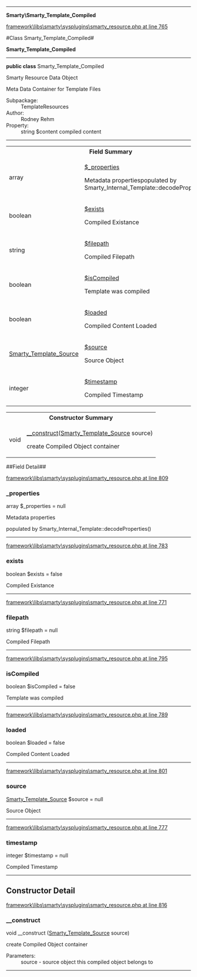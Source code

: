 

- - -

**Smarty\Smarty_Template_Compiled**


<a href="https://github.com/JeyDotC/Hirudo/blob/master/framework/libs/smarty/sysplugins/smarty_resource.php#L765" target='_blank'>framework\libs\smarty\sysplugins\smarty_resource.php at line 765</a>

#Class Smarty_Template_Compiled#

**Smarty_Template_Compiled**




- - -

<p><strong>public  class</strong> <span>Smarty_Template_Compiled</span></p>

<div class="comment" id="overview_description"><p>Smarty Resource Data Object</p><p>Meta Data Container for Template Files</p></div>

<dl>
<dt>Subpackage:</dt>
<dd>TemplateResources</dd>
<dt>Author:</dt>
<dd>Rodney Rehm</dd>
<dt>Property:</dt>
<dd>string $content compiled content</dd>
</dl>


<hr />



<table id="summary_field">
<tr><th colspan="2">Field Summary</th></tr>
<tr>
<td><span class='k'></span> <span class='nx'>array</span></td>
<td class="description"><p class="name" ><a href="_properties"> $_properties</a>
                                </p><p class="description">Metadata propertiespopulated by Smarty_Internal_Template::decodeProperties()</p></td>
</tr>
<tr>
<td><span class='k'></span> <span class='nx'>boolean</span></td>
<td class="description"><p class="name" ><a href="exists"> $exists</a>
                                </p><p class="description">Compiled Existance</p></td>
</tr>
<tr>
<td><span class='k'></span> <span class='nx'>string</span></td>
<td class="description"><p class="name" ><a href="filepath"> $filepath</a>
                                </p><p class="description">Compiled Filepath</p></td>
</tr>
<tr>
<td><span class='k'></span> <span class='nx'>boolean</span></td>
<td class="description"><p class="name" ><a href="iscompiled"> $isCompiled</a>
                                </p><p class="description">Template was compiled</p></td>
</tr>
<tr>
<td><span class='k'></span> <span class='nx'>boolean</span></td>
<td class="description"><p class="name" ><a href="loaded"> $loaded</a>
                                </p><p class="description">Compiled Content Loaded</p></td>
</tr>
<tr>
<td><span class='k'></span> <span class='nx'><a href='https://github.com/JeyDotC/Hirudo-docs/blob/master/Smarty/Smarty_Template_Compiled.md#source'>Smarty_Template_Source</a></span></td>
<td class="description"><p class="name" ><a href="source"> $source</a>
                                </p><p class="description">Source Object</p></td>
</tr>
<tr>
<td><span class='k'></span> <span class='nx'>integer</span></td>
<td class="description"><p class="name" ><a href="timestamp"> $timestamp</a>
                                </p><p class="description">Compiled Timestamp</p></td>
</tr>
</table>

<table id="summary_constructor">
<tr><th colspan="2">Constructor Summary</th></tr>
<tr>
<td><span class='k'></span> <span class='nx'>void</span></td>
<td class="description"><p class="name"><a href="#__construct">__construct</a>(<a href="https://github.com/JeyDotC/Hirudo-docs/blob/master/Smarty/Smarty_Template_Source.md">Smarty_Template_Source</a> source)</p><p class="description">create Compiled Object container</p></td>
</tr>
</table>

##Field Detail##

<a href="https://github.com/JeyDotC/Hirudo/blob/master/framework/libs/smarty/sysplugins/smarty_resource.php#L809" target='_blank'>framework\libs\smarty\sysplugins\smarty_resource.php at line 809</a>

<h3 id="_properties">_properties</h3>
<span class='k'></span> <span class='nx'>array</span><span class='no'> $_properties</span><span class='o'> = null</span>

<div class="details">
<p>Metadata properties</p><p>populated by Smarty_Internal_Template::decodeProperties()</p>
</div>

- - -


<a href="https://github.com/JeyDotC/Hirudo/blob/master/framework/libs/smarty/sysplugins/smarty_resource.php#L783" target='_blank'>framework\libs\smarty\sysplugins\smarty_resource.php at line 783</a>

<h3 id="exists">exists</h3>
<span class='k'></span> <span class='nx'>boolean</span><span class='no'> $exists</span><span class='o'> = false</span>

<div class="details">
<p>Compiled Existance</p>
</div>

- - -


<a href="https://github.com/JeyDotC/Hirudo/blob/master/framework/libs/smarty/sysplugins/smarty_resource.php#L771" target='_blank'>framework\libs\smarty\sysplugins\smarty_resource.php at line 771</a>

<h3 id="filepath">filepath</h3>
<span class='k'></span> <span class='nx'>string</span><span class='no'> $filepath</span><span class='o'> = null</span>

<div class="details">
<p>Compiled Filepath</p>
</div>

- - -


<a href="https://github.com/JeyDotC/Hirudo/blob/master/framework/libs/smarty/sysplugins/smarty_resource.php#L795" target='_blank'>framework\libs\smarty\sysplugins\smarty_resource.php at line 795</a>

<h3 id="isCompiled">isCompiled</h3>
<span class='k'></span> <span class='nx'>boolean</span><span class='no'> $isCompiled</span><span class='o'> = false</span>

<div class="details">
<p>Template was compiled</p>
</div>

- - -


<a href="https://github.com/JeyDotC/Hirudo/blob/master/framework/libs/smarty/sysplugins/smarty_resource.php#L789" target='_blank'>framework\libs\smarty\sysplugins\smarty_resource.php at line 789</a>

<h3 id="loaded">loaded</h3>
<span class='k'></span> <span class='nx'>boolean</span><span class='no'> $loaded</span><span class='o'> = false</span>

<div class="details">
<p>Compiled Content Loaded</p>
</div>

- - -


<a href="https://github.com/JeyDotC/Hirudo/blob/master/framework/libs/smarty/sysplugins/smarty_resource.php#L801" target='_blank'>framework\libs\smarty\sysplugins\smarty_resource.php at line 801</a>

<h3 id="source">source</h3>
<span class='k'></span> <span class='nx'><a href='https://github.com/JeyDotC/Hirudo-docs/blob/master/Smarty/Smarty_Template_Compiled.md#source'>Smarty_Template_Source</a></span><span class='no'> $source</span><span class='o'> = null</span>

<div class="details">
<p>Source Object</p>
</div>

- - -


<a href="https://github.com/JeyDotC/Hirudo/blob/master/framework/libs/smarty/sysplugins/smarty_resource.php#L777" target='_blank'>framework\libs\smarty\sysplugins\smarty_resource.php at line 777</a>

<h3 id="timestamp">timestamp</h3>
<span class='k'></span> <span class='nx'>integer</span><span class='no'> $timestamp</span><span class='o'> = null</span>

<div class="details">
<p>Compiled Timestamp</p>
</div>

- - -

<h2 id="detail_method">Constructor Detail</h2>

<a href="https://github.com/JeyDotC/Hirudo/blob/master/framework/libs/smarty/sysplugins/smarty_resource.php#L816" target='_blank'>framework\libs\smarty\sysplugins\smarty_resource.php at line 816</a>

<h3 id="__construct">__construct</h3>
<span class='k'></span> <span class='nx'>void</span> <span class='nf'>__construct</span> (<a href="https://github.com/JeyDotC/Hirudo-docs/blob/master/Smarty/Smarty_Template_Source.md">Smarty_Template_Source</a> source)

<div class="details">
<p>create Compiled Object container</p><dl>
<dt>Parameters:</dt>
<dd>source - source object this compiled object belongs to</dd>
</dl>

</div>

- - -

